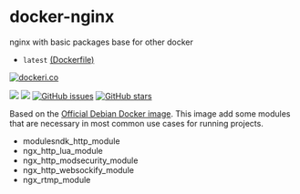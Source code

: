 # docker-nginx
nginx with basic packages base for other docker

* `latest` [(Dockerfile)](https://github.com/zercle/docker-nginx/blob/master/Dockerfile)

[![dockeri.co](http://dockeri.co/image/zercle/docker-nginx)](https://registry.hub.docker.com/zercle/docker-nginx/)

[![](https://images.microbadger.com/badges/image/zercle/docker-nginx.svg)](https://microbadger.com/images/zercle/docker-nginx "Get your own image badge on microbadger.com")
[![](https://images.microbadger.com/badges/version/zercle/docker-nginx.svg)](https://microbadger.com/images/zercle/docker-nginx "Get your own version badge on microbadger.com")
[![GitHub issues](https://img.shields.io/github/issues/zercle/docker-nginx.svg "GitHub issues")](https://github.com/zercle/docker-nginx)
[![GitHub stars](https://img.shields.io/github/stars/zercle/docker-nginx.svg "GitHub stars")](https://github.com/zercle/docker-nginx)

Based on the [Official Debian Docker image](https://hub.docker.com/r/_/debian/ "official image").
This image add some modules that are necessary in most common use cases for running projects.
  - modulesndk_http_module
  - ngx_http_lua_module
  - ngx_http_modsecurity_module
  - ngx_http_websockify_module
  - ngx_rtmp_module

